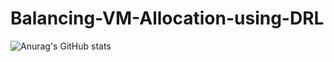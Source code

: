 # Balancing-VM-Allocation-using-DRL

![Anurag's GitHub stats](https://github-readme-stats.vercel.app/api?username=깃허브아이디&hide=contribs,prs&show_icons=true&theme=테마)
